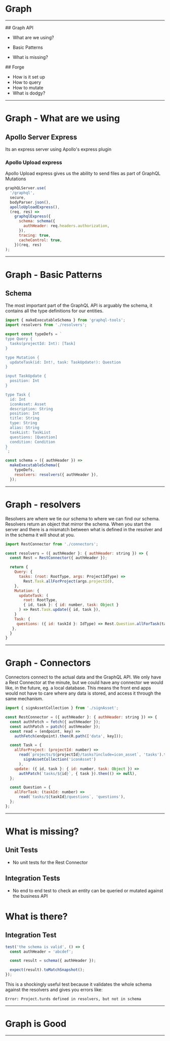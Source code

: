 # Graph

---

<div class="left">
## Graph API

* What are we using?
* Basic Patterns
* What is missing?

  </div>
</div class="right">
## Forge

* How is it set up
* How to query
* How to mutate
* What is dodgy?
  </div>

---

# Graph - What are we using

## Apollo Server Express

Its an express server using Apollo's express plugin

### Apollo Upload express

Apollo Upload express gives us the ability to send files as part of GraphQL Mutations

```js
graphQLServer.use(
  '/graphql',
  secure,
  bodyParser.json(),
  apolloUploadExpress(),
  (req, res) =>
    graphqlExpress({
      schema: schema({
        authHeader: req.headers.authorization,
      }),
      tracing: true,
      cacheControl: true,
    })(req, res)
);
```

---

# Graph - Basic Patterns

## Schema

The most important part of the GraphQL API is arguably the schema, it contains all
the type definitions for our entities.

```js
import { makeExecutableSchema } from 'graphql-tools';
import resolvers from './resolvers';

export const typeDefs = `
type Query {
  tasks(projectId: Int): [Task]
}

type Mutation {
  updateTask(id: Int!, task: TaskUpdate!): Question
}

input TaskUpdate {
  position: Int
}

type Task {
  id: Int
  iconAsset: Asset
  description: String
  position: Int
  title: String
  type: String
  alias: String
  taskList: TaskList
  questions: [Question]
  condition: Condition
}
`;

const schema = ({ authHeader }) =>
  makeExecutableSchema({
    typeDefs,
    resolvers: resolvers({ authHeader }),
  });
```

---

# Graph - resolvers

Resolvers are where we tie our schema to where we can find our schema. Resolvers return
an object that mirror the schema. When you start the server and there is a mismatch
between what is defined in the resolver and in the schema it will shout at you.

```js
import RestConnector from './connectors';

const resolvers = ({ authHeader }: { authHeader: string }) => {
  const Rest = RestConnector({ authHeader });

  return {
    Query: {
      tasks: (root: RootType, args: ProjectIdType) =>
        Rest.Task.allForProject(args.projectId),
    },
    Mutation: {
      updateTask: (
        root: RootType,
        { id, task }: { id: number, task: Object }
      ) => Rest.Task.update({ id, task }),
    }
    Task: {
     questions: ({ id: taskId }: IdType) => Rest.Question.allForTask(taskId),
   },
  }
}
```

---

# Graph - Connectors

Connectors connect to the actual data and the GraphQL API. We only have a Rest
Connector at the minute, but we could have any connector we would like, in the
future, eg. a local database. This means the front end apps would not have to
care where any data is stored, and access it through the same mechanism.

```js
import { signAssetCollection } from './signAsset';

const RestConnector = ({ authHeader }: { authHeader: string }) => {
  const authFetch = fetch({ authHeader });
  const authPatch = patch({ authHeader });
  const read = (endpoint, key) =>
    authFetch(endpoint).then(R.path(['data', key]));

  const Task = {
    allForProject: (projectId: number) =>
      read(`projects/${projectId}/tasks?include=icon_asset`, 'tasks').then(
        signAssetCollection('iconAsset')
      ),
    update: ({ id, task }: { id: number, task: Object }) =>
      authPatch(`tasks/${id}`, { task }).then(() => null),
  };

  const Question = {
    allForTask: (taskId: number) =>
      read(`tasks/${taskId}/questions`, 'questions'),
  };
};
```

---

# What is missing?

## Unit Tests

* No unit tests for the Rest Connector

## Integration Tests

* No end to end test to check an entity can be queried or mutated against the business API

# What is there?

## Integration Test

```js
test('the schema is valid', () => {
  const authHeader = 'abcdef';

  const result = schema({ authHeader });

  expect(result).toMatchSnapshot();
});
```

This is a shockingly useful test because it validates the whole schema against
the resolvers and gives you errors like:

```
Error: Project.turds defined in resolvers, but not in schema
```

---

# Graph is Good

---
